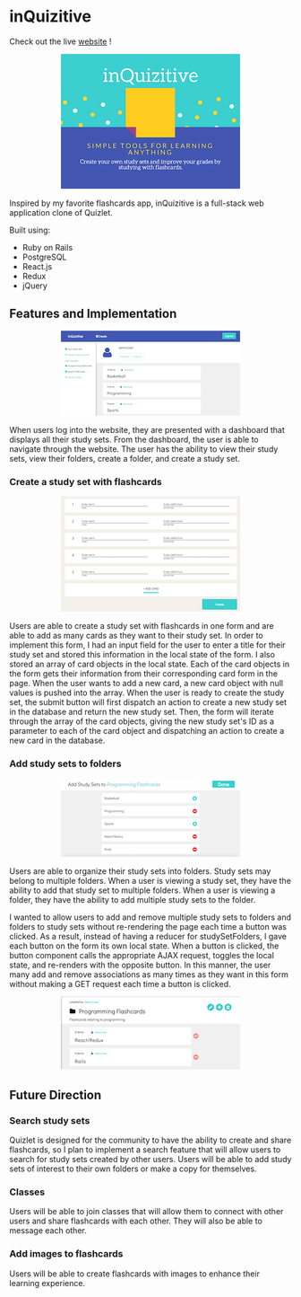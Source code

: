 # inQuizitive

Check out the live [website][heroku] !

[heroku]: https://inquizitive-app.herokuapp.com

<p align="center">
	<img src="docs/screenshots/splash-home.png" alt="Home Page" />
</p>

Inspired by my favorite flashcards app, inQuizitive is a full-stack web application clone of Quizlet. 

Built using:
- Ruby on Rails
- PostgreSQL
- React.js
- Redux
- jQuery


## Features and Implementation

<p align="center">
	<img src="docs/screenshots/user-dashboard.png" alt="User Dashboard" />
</p>

When users log into the website, they are presented with a dashboard that displays all their study sets. From the dashboard, the user is able to navigate through the website. The user has the ability to view their study sets, view their folders, create a folder, and create a study set.

### Create a study set with flashcards

<p align="center">
	<img src="docs/screenshots/create-study-set.png" alt="Create study set" />
</p>

Users are able to create a study set with flashcards in one form and are able to add as many cards as they want to their study set. In order to implement this form, I had an input field for the user to enter a title for their study set and stored this information in the local state of the form. I also stored an array of card objects in the local state. Each of the card objects in the form gets their information from their corresponding card form in the page. When the user wants to add a new card, a new card object with null values is pushed into the array. When the user is ready to create the study set, the submit button will first dispatch an action to create a new study set in the database and return the new study set. Then, the form will iterate through the array of the card objects, giving the new study set's ID as a parameter to each of the card object and dispatching an action to create a new card in the database.

### Add study sets to folders

<p align="center">
	<img src="docs/screenshots/add-study-sets-to-folder.png" alt="Add study sets to folder" />
</p>

Users are able to organize their study sets into folders. Study sets may belong to multiple folders. When a user is viewing a study set, they have the ability to add that study set to multiple folders. When a user is viewing a folder, they have the ability to add multiple study sets to the folder. 

I wanted to allow users to add and remove multiple study sets to folders and folders to study sets without re-rendering the page each time a button was clicked. As a result, instead of having a reducer for studySetFolders, I gave each button on the form its own local state. When a button is clicked, the button component calls the appropriate AJAX request, toggles the local state, and re-renders with the opposite button. In this manner, the user many add and remove associations as many times as they want in this form without making a GET request each time a button is clicked.

<p align="center">
	<img src="docs/screenshots/folder-show.png" alt="Folder Show" />
</p>

## Future Direction

### Search study sets

Quizlet is designed for the community to have the ability to create and share flashcards, so I plan to implement a search feature that will allow users to search for study sets created by other users. Users will be able to add study sets of interest to their own folders or make a copy for themselves.

### Classes

Users will be able to join classes that will allow them to connect with other users and share flashcards with each other. They will also be able to message each other.

### Add images to flashcards

Users will be able to create flashcards with images to enhance their learning experience.